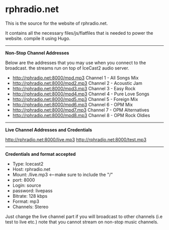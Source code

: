 
# rphradio.net

This is the source for the website of rphradio.net.

It contains all the necessary files/js/flatfiles that is needed to power the website. compile it using Hugo.

-------------------


**Non-Stop Channel Addresses**

Below are the addresses that you may use when you connect to the broadcast. the streams run on top of IceCast2 audio server.

- http://rphradio.net:8000/mpd.mp3 Channel 1 - All Songs Mix
- http://rphradio.net:8000/mpd2.mp3 Channel 2 - Acoustic Jam
- http://rphradio.net:8000/mpd3.mp3 Channel 3 - Easy Rock
- http://rphradio.net:8000/mpd4.mp3 Channel 4 - Pure Love Songs
- http://rphradio.net:8000/mpd5.mp3 Channel 5 - Foreign Mix
- http://rphradio.net:8000/mpd6.mp3 Channel 6 - OPM Mix
- http://rphradio.net:8000/mpd7.mp3 Channel 7 - OPM Alternatives
- http://rphradio.net:8000/mpd8.mp3 Channel 8 - OPM Rock Oldies

---------------------

**Live Channel Addresses and Credentials**

http://rphradio.net:8000/live.mp3
http://rphradio.net:8000/test.mp3

---------------------

**Credentials and format accepted**

- Type:	Icecast2
- Host:	rphradio.net
- Mount:	/live.mp3 <--make sure to include the "/"
- port:	8000
- Login:	source
- password:	livepass
- Bitrate:	128 kbps
- Format:	mp3
- Channels:	Stereo

Just change the live channel part if you will broadcast to other channels (i.e test to live etc.) note that you cannot stream on non-stop music channels.
